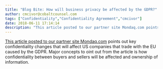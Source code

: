 ```yaml
---
title: "Blog Bite: How will business privacy be affected by the GDPR?"
author: cmcivor@cobaltcounsel.com
tags: ["Confidentiality","Confidentiality Agreement","cmcivor"]
date: 2018-06-11 17:14:14
description: "This article posted to our partner site Mondaq.com points out key confidentiality changes that will affect US companies that trade with the EU caused by the GDPR. Major concepts to oint out from the..."
---
```


[This article posted to our partner site Mondaq.com](http://www.mondaq.com/uk/x/688506/M+A+Private+equity/GDPR+8+Top+Tips+For+Your+MA+Deal) points out key confidentiality changes that will affect US companies that trade with the EU caused by the GDPR. Major concepts to oint out from the article is how confidentiality between buyers and sellers will be affected and ownership of information.